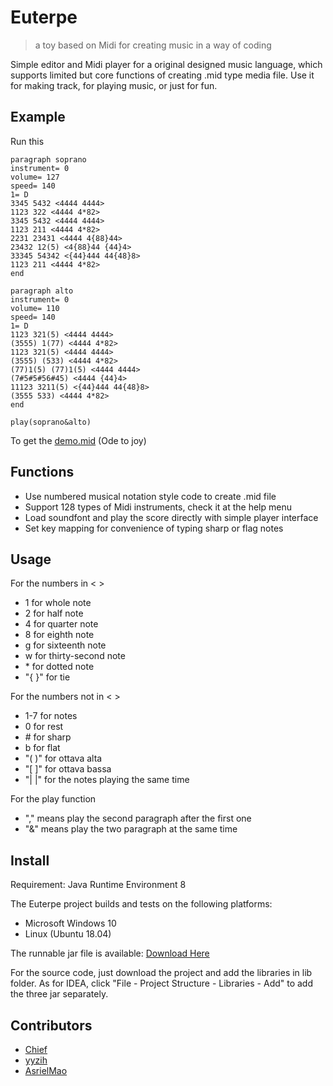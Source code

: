 # Euterpe

> a toy based on Midi for creating music in a way of coding

Simple editor and Midi player for a original designed music language, which supports limited but core functions of creating .mid type media file. Use it for making track, for playing music, or just for fun.

## Example

Run this

```
paragraph soprano
instrument= 0
volume= 127
speed= 140
1= D
3345 5432 <4444 4444>
1123 322 <4444 4*82>
3345 5432 <4444 4444>
1123 211 <4444 4*82>
2231 23431 <4444 4{88}44>
23432 12(5) <4{88}44 {44}4>
33345 54342 <{44}444 44{48}8>
1123 211 <4444 4*82>
end

paragraph alto
instrument= 0
volume= 110
speed= 140
1= D
1123 321(5) <4444 4444>
(3555) 1(77) <4444 4*82>
1123 321(5) <4444 4444>
(3555) (533) <4444 4*82>
(77)1(5) (77)1(5) <4444 4444>
(7#5#5#56#45) <4444 {44}4>
11123 3211(5) <{44}444 44{48}8>
(3555 533) <4444 4*82>
end

play(soprano&alto)
```

To get the [demo.mid](https://github.com/ArtemisiaChief/Euterpe/raw/master/demo.mid) (Ode to joy)

## Functions

* Use numbered musical notation style code to create .mid file
* Support 128 types of Midi instruments, check it at the help menu
* Load soundfont and play the score directly with simple player interface
* Set key mapping for convenience of typing sharp or flag notes

## Usage

For the numbers in < >
* 1 for whole note
* 2 for half note
* 4 for quarter note
* 8 for eighth note
* g for sixteenth note
* w for thirty-second note
* \* for dotted note
* "{ }" for tie
  
For the numbers not in < >
* 1-7 for notes
* 0 for rest
* \# for sharp
* b for flat
* "( )" for ottava alta
* "[ ]" for ottava bassa
* "| |" for the notes playing the same time

For the play function
* "," means play the second paragraph after the first one
* "&" means play the two paragraph at the same time

## Install

Requirement: Java Runtime Environment 8

The Euterpe project builds and tests on the following platforms:

* Microsoft Windows 10
* Linux (Ubuntu 18.04)

The runnable jar file is available:
[Download Here](https://github.com/ArtemisiaChief/Euterpe/releases/download/1.0/Euterpe.v1.0.7z)


For the source code, just download the project and add the libraries in lib folder. As for IDEA, click "File - Project Structure - Libraries - Add" to add the three jar separately.

## Contributors

* [Chief](https://github.com/ArtemisiaChief)
* [yyzih](https://github.com/yyzih)
* [AsrielMao](https://github.com/AsrielMao)
